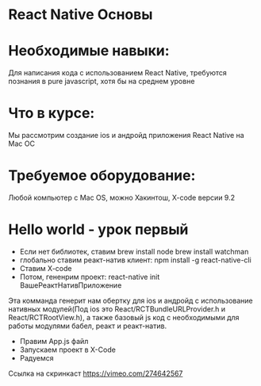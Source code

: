 # React Native Основы
# Необходимые навыки:
Для написания кода с использованием React Native, требуются познания в pure javascript, хотя бы на среднем уровне
# Что в курсе:
Мы рассмотрим создание ios и андройд приложения React Native на Мас ОС
# Требуемое оборудование:
Любой компьютер с Mac OS, можно Хакинтош, X-code версии 9.2

# Hello world - урок первый
- Если нет библиотек, ставим 
    brew install node
    brew install watchman
- глобально ставим реакт-натив клиент:
    npm install -g react-native-cli
- Ставим X-code
- Потом, гененрим проект: 
    react-native init ВашеРеактНативПриложение

Эта комманда генерит нам обертку для ios и андройд с использование нативных модулей(Под ios это React/RCTBundleURLProvider.h и React/RCTRootView.h), а также базовый js код с необходимыми для работы модулями бабел, реакт и реакт-натив. 
- Правим App.js файл
- Запускаем проект в X-Code
- Радуемся

Ссылка на скринкаст  https://vimeo.com/274642567
